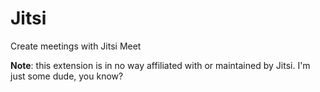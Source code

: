# Jitsi

Create meetings with Jitsi Meet

**Note**: this extension is in no way affiliated with or maintained by Jitsi.  I'm just some dude, you know?
